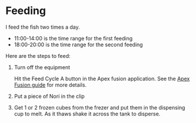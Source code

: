 # Feeding

I feed the fish two times a day.  

- 11:00-14:00 is the time range for the first feeding
- 18:00-20:00 is the time range for the second feeding


Here are the steps to feed:

1. Turn off the equipment

    Hit the Feed Cycle A button in the Apex fusion application.  See the [Apex Fusion guide](apex-fusion-app.md) for more details.

2. Put a piece of Nori in the clip


3. Get 1 or 2 frozen cubes from the frezer and put them in the dispensing cup to melt. As it thaws shake it across the tank to disperse.

